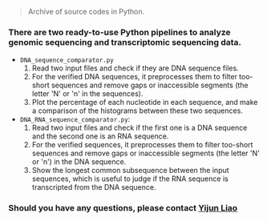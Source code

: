 > Archive of source codes in Python.
### There are two ready-to-use Python pipelines to analyze genomic sequencing and transcriptomic sequencing data.
+ ```DNA_sequence_comparator.py```
  1. Read two input files and check if they are DNA sequence files.
  2. For the verified DNA sequences, it preprocesses them to filter too-short sequences and remove gaps or inaccessible segments (the letter 'N' or 'n' in the sequences).
  3. Plot the percentage of each nucleotide in each sequence, and make a comparison of the histograms between these two sequences.
+ ```DNA_RNA_sequence_comparator.py```:
  1. Read two input files and check if the first one is a DNA sequence and the second one is an RNA sequence.
  2. For the verified sequences, it preprocesses them to filter too-short sequences and remove gaps or inaccessible segments (the letter 'N' or 'n') in the DNA sequence.
  3. Show the longest common subsequence between the input sequences, which is useful to judge if the RNA sequence is transcripted from the DNA sequence.

### Should you have any questions, please contact [Yijun Liao](yijun8909@gmail.com)

